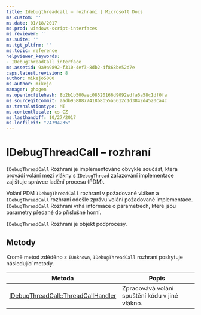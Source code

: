 ```yaml
---
title: Idebugthreadcall – rozhraní | Microsoft Docs
ms.custom: ''
ms.date: 01/18/2017
ms.prod: windows-script-interfaces
ms.reviewer: ''
ms.suite: ''
ms.tgt_pltfrm: ''
ms.topic: reference
helpviewer_keywords:
- IDebugThreadCall interface
ms.assetid: 9a9a9892-f310-4ef3-8db2-4f868be52d7e
caps.latest.revision: 8
author: mikejo5000
ms.author: mikejo
manager: ghogen
ms.openlocfilehash: 8b2b1b500aec08520166d9092edfa6a58c1df0fa
ms.sourcegitcommit: aadb9588877418b8b55a5612c1d3842d4520ca4c
ms.translationtype: MT
ms.contentlocale: cs-CZ
ms.lasthandoff: 10/27/2017
ms.locfileid: "24794235"
---
```

# <a name="idebugthreadcall-interface"></a>IDebugThreadCall – rozhraní
`IDebugThreadCall` Rozhraní je implementováno obvykle součást, která provádí volání mezi vlákny s `IDebugThread` zařazování implementace zajišťuje správce ladění procesu (PDM).  
  
 Volání PDM `IDebugThreadCall` rozhraní v požadované vláken a `IDebugThreadCall` rozhraní odešle zprávu volání požadované implementace. `IDebugThreadCall` Rozhraní vrhá informace o parametrech, které jsou parametry předané do příslušné horní.  
  
 `IDebugThreadCall` Rozhraní je objekt podprocesy.  
  
## <a name="methods"></a>Metody  
 Kromě metod zděděno z `IUnknown`, `IDebugThreadCall` rozhraní poskytuje následující metody.  
  
|Metoda|Popis|  
|------------|-----------------|  
|[IDebugThreadCall::ThreadCallHandler](../../winscript/reference/idebugthreadcall-threadcallhandler.md)|Zpracovává volání spuštění kódu v jiné vlákno.|